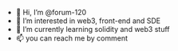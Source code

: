 - 👋 Hi, I’m @forum-120
- 👀 I’m interested in web3, front-end and SDE
- 🌱 I’m currently learning solidity and web3 stuff
- 📫 you can reach me by comment

<!---
forum-120/forum-120 is a ✨ special ✨ repository because its `README.md` (this file) appears on your GitHub profile.
You can click the Preview link to take a look at your changes.
--->
